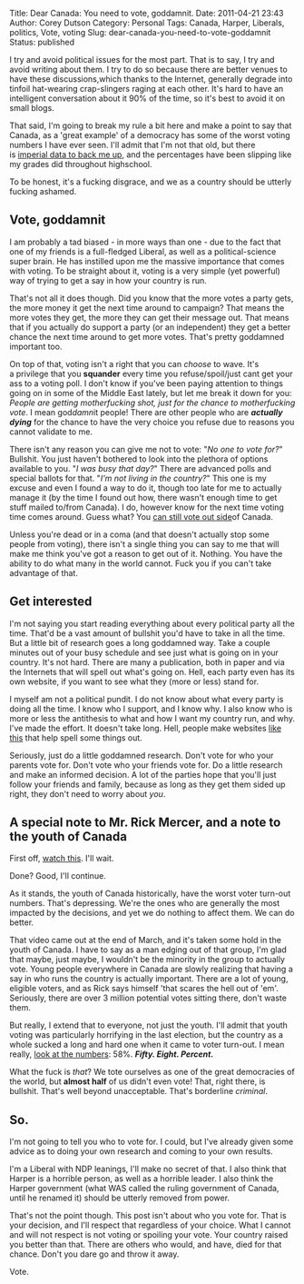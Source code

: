 Title: Dear Canada: You need to vote, goddamnit.
Date: 2011-04-21 23:43
Author: Corey Dutson
Category: Personal
Tags: Canada, Harper, Liberals, politics, Vote, voting
Slug: dear-canada-you-need-to-vote-goddamnit
Status: published

I try and avoid political issues for the most part. That is to say, I
try and avoid writing about them. I try to do so because there are
better venues to have these discussions,which thanks to the Internet,
generally degrade into tinfoil hat-wearing crap-slingers raging at each
other. It's hard to have an intelligent conversation about it 90% of the
time, so it's best to avoid it on small blogs.

That said, I'm going to break my rule a bit here and make a point to say
that Canada, as a 'great example' of a democracy has some of the worst
voting numbers I have ever seen. I'll admit that I'm not that old, but
there is [imperial data to back me
up](http://www.elections.ca/content.aspx?section=ele&dir=turn&document=index&lang=e "Elections Canada - Voter turn out 1867 - 2008"),
and the percentages have been slipping like my grades did throughout
highschool.

To be honest, it's a fucking disgrace, and we as a country should be
utterly fucking ashamed.<!-- PELICAN_END_SUMMARY -->

Vote, goddamnit
---------------

I am probably a tad biased - in more ways than one - due to the fact
that one of my friends is a full-fledged Liberal, as well as a
political-science super brain. He has instilled upon me the massive
importance that comes with voting. To be straight about it, voting is a
very simple (yet powerful) way of trying to get a say in how your
country is run.

That's not all it does though. Did you know that the more votes a party
gets, the more money it get the next time around to campaign? That means
the more votes they get, the more they can get their message out. That
means that if you actually do support a party (or an independent) they
get a better chance the next time around to get more votes. That's
pretty goddamned important too.

On top of that, voting isn't a right that you can *choose* to wave. It's
a privilege that you **squander** every time you refuse/spoil/just cant
get your ass to a voting poll. I don't know if you've been paying
attention to things going on in some of the Middle East lately, but let
me break it down for you: *People are getting motherfucking shot, just
for the chance to motherfucking vote*. I mean god*damn*it people! There
are other people who are ***actually dying*** for the chance to have the
very choice you refuse due to reasons you cannot validate to me.

There isn't any reason you can give me not to vote: "*No one to vote
for?*" Bullshit. You just haven't bothered to look into the plethora of
options available to you. "*I was busy that day?*" There are advanced
polls and special ballots for that. "*I'm not living in the country?*"
This one is my excuse and even I found a way to do it, though too late
for me to actually manage it (by the time I found out how, there wasn't
enough time to get stuff mailed to/from Canada). I do, however know for
the next time voting time comes around. Guess what? You [can still vote
out
side](http://www.elections.ca/content.aspx?section=vot&dir=reg/svr&document=index&lang=e "Elections Canada - Voting abroad.")of
Canada.

Unless you're dead or in a coma (and that doesn't actually stop some
people from voting), there isn't a single thing you can say to me that
will make me think you've got a reason to get out of it. Nothing. You
have the ability to do what many in the world cannot. Fuck you if you
can't take advantage of that.

Get interested
--------------

I'm not saying you start reading everything about every political party
all the time. That'd be a vast amount of bullshit you'd have to take in
all the time. But a little bit of research goes a long goddamned way.
Take a couple minutes out of your busy schedule and see just what is
going on in your country. It's not hard. There are many a publication,
both in paper and via the Internets that will spell out what's going on.
Hell, each party even has its own website, if you want to see what they
(more or less) stand for.

I myself am not a political pundit. I do not know about what every party
is doing all the time. I know who I support, and I know why. I also know
who is more or less the antithesis to what and how I want my country
run, and why. I've made the effort. It doesn't take long. Hell, people
make websites [like
this](http://shitharperdid.ca.nyud.net/ "Shit Harper Did.") that help
spell some things out.

Seriously, just do a little goddamned research. Don't vote for who your
parents vote for. Don't vote who your friends vote for. Do a little
research and make an informed decision. A lot of the parties hope that
you'll just follow your friends and family, because as long as they get
them sided up right, they don't need to worry about *you*.

A special note to Mr. Rick Mercer, and a note to the youth of Canada
--------------------------------------------------------------------

First off, [watch
this](http://www.youtube.com/watch?v=MhgYhcTl95w "Rick Mercer - Vote young people.").
I'll wait.

Done? Good, I'll continue.

As it stands, the youth of Canada historically, have the worst voter
turn-out numbers. That's depressing. We're the ones who are generally
the most impacted by the decisions, and yet we do nothing to affect
them. We can do better.

That video came out at the end of March, and it's taken some hold in the
youth of Canada. I have to say as a man edging out of that group, I'm
glad that maybe, just maybe, I wouldn't be the minority in the group to
actually vote. Young people everywhere in Canada are slowly realizing
that having a say in who runs the country is actually important. There
are a lot of young, eligible voters, and as Rick says himself 'that
scares the hell out of 'em'. Seriously, there are over 3 million
potential votes sitting there, don't waste them.

But really, I extend that to everyone, not just the youth. I'll admit
that youth voting was particularly horrifying in the last election, but
the country as a whole sucked a long and hard one when it came to voter
turn-out. I mean really, [look at the
numbers](http://www.elections.ca/content.aspx?section=ele&dir=turn&document=index&lang=e "Elections Canada - Voter turnout 1867 - 2008"):
58%. ***Fifty. Eight. Percent.***

What the fuck is *that*? We tote ourselves as one of the
great democracies of the world, but **almost half** of us didn't even
vote! That, right there, is bullshit. That's well beyond unacceptable.
That's borderline *criminal*.

So.
---

I'm not going to tell you who to vote for. I could, but I've already
given some advice as to doing your own research and coming to your own
results.

I'm a Liberal with NDP leanings, I'll make no secret of that. I also
think that Harper is a horrible person, as well as a horrible leader. I
also think the Harper government (what WAS called the ruling government
of Canada, until he renamed it) should be utterly removed from power.

That's not the point though. This post isn't about who you vote for.
That is your decision, and I'll respect that regardless of your choice.
What I cannot and will not respect is not voting or spoiling your vote.
Your country raised you better than that. There are others who would,
and have, died for that chance. Don't you dare go and throw it away.

Vote.

